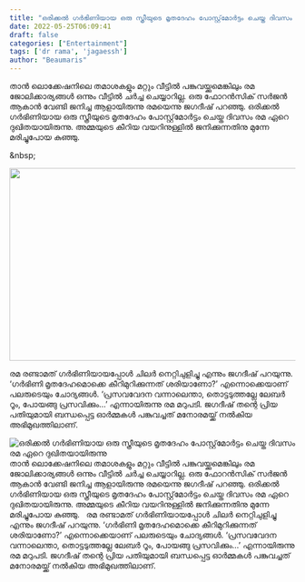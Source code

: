 ```yaml
---
title: "ഒരിക്കൽ ഗർഭിണിയായ ഒരു സ്ത്രീയുടെ മൃതദേഹം പോസ്റ്റ്‌മോർട്ടം ചെയ്ത ദിവസം രമ ഏറെ ദുഖിതയായിരുന്നു"
date: 2022-05-25T06:09:41
draft: false
categories: ["Entertainment"]
tags: ['dr rama', 'jagaessh']
author: "Beaumaris"
---
```


താൻ ലൊക്കേഷനിലെ തമാശകളും മറ്റും വീട്ടിൽ പങ്കുവയ്ക്കുമെങ്കിലും രമ ജോലിക്കാര്യങ്ങൾ ഒന്നും വീട്ടിൽ ചർച്ച ചെയ്യാറില്ല. ഒരു ഫോറൻസിക് സർജൻ ആകാൻ വേണ്ടി ജനിച്ച ആളായിരുന്നു രമയെന്നു ജഗദീഷ് പറഞ്ഞു. ഒരിക്കൽ ഗർഭിണിയായ ഒരു സ്ത്രീയുടെ മൃതദേഹം പോസ്റ്റ്‌മോർട്ടം ചെയ്ത ദിവസം രമ ഏറെ ദുഖിതയായിരുന്നു. അമ്മയുടെ കീറിയ വയറിനുള്ളിൽ ജനിക്കുന്നതിനു മുന്നേ മരിച്ചുപോയ കുഞ്ഞു.

&amp;nbsp;

<img class="wp-image-336391 aligncenter" src="https://cdn.boolokam.com/articles/2022/05/eg.jpg" alt="" width="618" height="339" />

രമ രണ്ടാമത് ഗർഭിണിയായപ്പോൾ ചിലർ നെറ്റിചുളിച്ചു എന്നും ജഗദീഷ് പറയുന്നു. ‘ഗർഭിണി മൃതദേഹമൊക്കെ കീറിമുറിക്കുന്നത് ശരിയാണോ?’ എന്നൊക്കെയാണ് പലരുടെയും ചോദ്യങ്ങൾ. ‘പ്രസവവേദന വന്നാലെന്താ, തൊട്ടടുത്തല്ലേ ലേബർ റൂം, പോയങ്ങു പ്രസവിക്കും...’ എന്നായിരുന്നു രമ മറുപടി. ജഗദീഷ് തന്റെ പ്രിയ പതിയുമായി ബന്ധപ്പെട്ട ഓർമ്മകൾ പങ്കുവച്ചത് മനോരമയ്ക്ക് നൽകിയ അഭിമുഖത്തിലാണ്.


![ഒരിക്കൽ ഗർഭിണിയായ ഒരു സ്ത്രീയുടെ മൃതദേഹം പോസ്റ്റ്‌മോർട്ടം ചെയ്ത ദിവസം രമ ഏറെ ദുഖിതയായിരുന്നു](https://cdn.boolokam.com/articles/2022/05/eg.jpg)താൻ ലൊക്കേഷനിലെ തമാശകളും മറ്റും വീട്ടിൽ പങ്കുവയ്ക്കുമെങ്കിലും രമ ജോലിക്കാര്യങ്ങൾ ഒന്നും വീട്ടിൽ ചർച്ച ചെയ്യാറില്ല. ഒരു ഫോറൻസിക് സർജൻ ആകാൻ വേണ്ടി ജനിച്ച ആളായിരുന്നു രമയെന്നു ജഗദീഷ് പറഞ്ഞു. ഒരിക്കൽ ഗർഭിണിയായ ഒരു സ്ത്രീയുടെ മൃതദേഹം പോസ്റ്റ്‌മോർട്ടം ചെയ്ത ദിവസം രമ ഏറെ ദുഖിതയായിരുന്നു. അമ്മയുടെ കീറിയ വയറിനുള്ളിൽ ജനിക്കുന്നതിനു മുന്നേ മരിച്ചുപോയ കുഞ്ഞു. &nbsp; രമ രണ്ടാമത് ഗർഭിണിയായപ്പോൾ ചിലർ നെറ്റിചുളിച്ചു എന്നും ജഗദീഷ് പറയുന്നു. ‘ഗർഭിണി മൃതദേഹമൊക്കെ കീറിമുറിക്കുന്നത് ശരിയാണോ?’ എന്നൊക്കെയാണ് പലരുടെയും ചോദ്യങ്ങൾ. ‘പ്രസവവേദന വന്നാലെന്താ, തൊട്ടടുത്തല്ലേ ലേബർ റൂം, പോയങ്ങു പ്രസവിക്കും...’ എന്നായിരുന്നു രമ മറുപടി. ജഗദീഷ് തന്റെ പ്രിയ പതിയുമായി ബന്ധപ്പെട്ട ഓർമ്മകൾ പങ്കുവച്ചത് മനോരമയ്ക്ക് നൽകിയ അഭിമുഖത്തിലാണ്.
